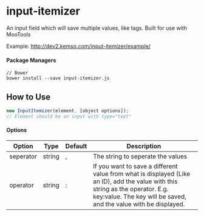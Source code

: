 # input-itemizer
An input field which will save multiple values, like tags. Built for use with MooTools

Example: http://dev2.kemso.com/input-itemizer/example/

#### Package Managers
````
// Bower
bower install --save input-itemizer.js
````

How to Use
----------
```javascript
new InputItemizer(element, [object options]);
// Element should be an input with type="text"
 ```
#### Options

Option | Type | Default | Description
------ | ---- | ------- | -----------
seperator | string | ,  | The string to seperate the values
operator | string | : | If you want to save a different value from what is displayed (Like an ID), add the value with this string as the operator. E.g. key:value. The key will be saved, and the value with be displayed.
